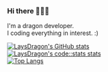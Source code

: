### Hi there 🐲✨👋
I'm a dragon developer.  
I coding everything in interest.  :) 

[![LaysDragon's GitHub stats](https://github-readme-stats.laysdragon.com/api?username=LaysDragon&theme=transparent&show_icons=true&show=prs_merged,prs_merged_percentage)](https://github.com/LaysDragon)  
[![LaysDragon's code::stats stats](https://codestats-readme.avior.me/api/top-langs?username=LaysDragon)](https://github.com/LaysDragon)  
[![Top Langs](https://github-readme-stats.laysdragon.com/api/top-langs/?username=LaysDragon&theme=transparent&layout=compact)](https://github.com/LaysDragon)  

<!--
**LaysDragon/LaysDragon** is a ✨ _special_ ✨ repository because its `README.md` (this file) appears on your GitHub profile.

Here are some ideas to get you started:

- 🔭 I’m currently working on ...
- 🌱 I’m currently learning ...
- 👯 I’m looking to collaborate on ...
- 🤔 I’m looking for help with ...
- 💬 Ask me about ...
- 📫 How to reach me: ...
- 😄 Pronouns: ...
- ⚡ Fun fact: ...
-->
